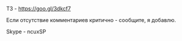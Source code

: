 ТЗ - https://goo.gl/3dkcf7

Если отсутствие комментариев критично - сообщите, я добавлю.

Skype - ncuxSP
